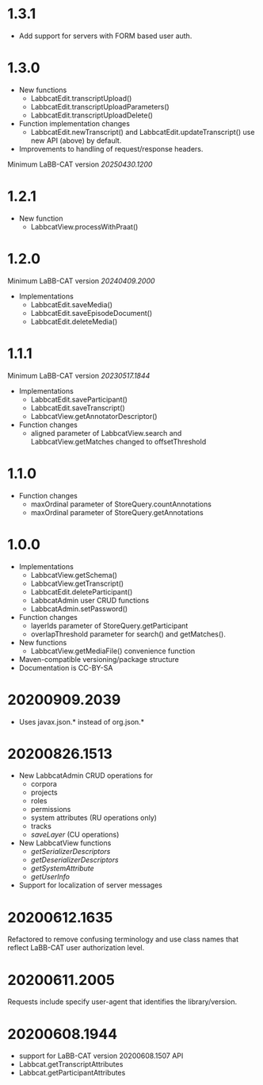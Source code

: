 # 1.3.1

- Add support for servers with FORM based user auth.

# 1.3.0

- New functions
  + LabbcatEdit.transcriptUpload()
  + LabbcatEdit.transcriptUploadParameters()
  + LabbcatEdit.transcriptUploadDelete()
- Function implementation changes
  + LabbcatEdit.newTranscript() and LabbcatEdit.updateTranscript() use new API (above) by default.
- Improvements to handling of request/response headers.

Minimum LaBB-CAT version *20250430.1200*

# 1.2.1

- New function
  + LabbcatView.processWithPraat()

# 1.2.0

Minimum LaBB-CAT version *20240409.2000*

- Implementations
  + LabbcatEdit.saveMedia()
  + LabbcatEdit.saveEpisodeDocument()
  + LabbcatEdit.deleteMedia()

# 1.1.1

Minimum LaBB-CAT version *20230517.1844*

- Implementations
  + LabbcatEdit.saveParticipant()
  + LabbcatEdit.saveTranscript()
  + LabbcatView.getAnnotatorDescriptor()
- Function changes
  + aligned parameter of LabbcatView.search and LabbcatView.getMatches changed to offsetThreshold

# 1.1.0

- Function changes
  + maxOrdinal parameter of StoreQuery.countAnnotations
  + maxOrdinal parameter of StoreQuery.getAnnotations

# 1.0.0

- Implementations
  + LabbcatView.getSchema()
  + LabbcatView.getTranscript()
  + LabbcatEdit.deleteParticipant()
  + LabbcatAdmin user CRUD functions
  + LabbcatAdmin.setPassword()
- Function changes
  + layerIds parameter of StoreQuery.getParticipant
  + overlapThreshold parameter for search() and getMatches().
- New functions
  + LabbcatView.getMediaFile() convenience function
- Maven-compatible versioning/package structure
- Documentation is CC-BY-SA

# 20200909.2039

- Uses javax.json.* instead of org.json.*

# 20200826.1513

- New LabbcatAdmin CRUD operations for
  + corpora
  + projects
  + roles
  + permissions
  + system attributes (RU operations only)
  + tracks
  + *saveLayer* (CU operations)
- New LabbcatView functions
  + *getSerializerDescriptors*
  + *getDeserializerDescriptors*
  + *getSystemAttribute*
  + *getUserInfo*
- Support for localization of server messages

# 20200612.1635

Refactored to remove confusing terminology and use class names that reflect LaBB-CAT user
authorization level.

# 20200611.2005

Requests include specify user-agent that identifies the library/version.

# 20200608.1944

- support for LaBB-CAT version 20200608.1507 API
- Labbcat.getTranscriptAttributes
- Labbcat.getParticipantAttributes

